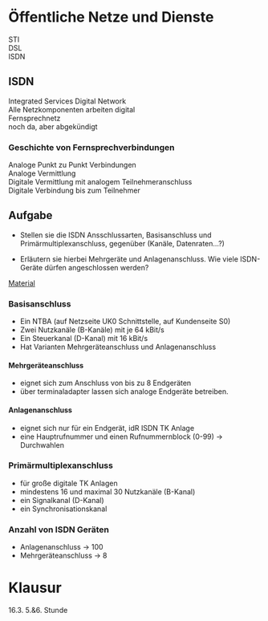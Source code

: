 # Öffentliche Netze und Dienste
STI  
DSL  
ISDN  

## ISDN
Integrated Services Digital Network  
Alle Netzkomponenten arbeiten digital  
Fernsprechnetz  
noch da, aber abgekündigt

### Geschichte von Fernsprechverbindungen
Analoge Punkt zu Punkt Verbindungen  
Analoge Vermittlung  
Digitale Vermittlung mit analogem Teilnehmeranschluss  
Digitale Verbindung bis zum Teilnehmer

## Aufgabe
- Stellen sie die ISDN Ansschlussarten, Basisanschluss und Primärmultiplexanschluss, gegenüber (Kanäle, Datenraten...?)

- Erläutern sie hierbei Mehrgeräte und Anlagenanschluss. Wie viele ISDN-Geräte dürfen angeschlossen werden?

[Material](./Material/20180130_Tub1998_04_ISDNAnschlußarten.pdf)

### Basisanschluss
- Ein NTBA (auf Netzseite UK0 Schnittstelle, auf Kundenseite S0)  
- Zwei Nutzkanäle (B-Kanäle) mit je 64 kBit/s  
- Ein Steuerkanal (D-Kanal) mit 16 kBit/s
- Hat Varianten Mehrgeräteanschluss und Anlagenanschluss

#### Mehrgeräteanschluss
- eignet sich zum Anschluss von bis zu 8 Endgeräten
- über terminaladapter lassen sich analoge Endgeräte betreiben.

#### Anlagenanschluss
- eignet sich nur für ein Endgerät, idR ISDN TK Anlage
- eine Hauptrufnummer und einen Rufnummernblock (0-99) -> Durchwahlen

### Primärmultiplexanschluss
- für große digitale TK Anlagen
- mindestens 16 und maximal 30 Nutzkanäle (B-Kanal)
- ein Signalkanal (D-Kanal)
- ein Synchronisationskanal

### Anzahl von ISDN Geräten
- Anlagenanschluss -> 100
- Mehrgeräteanschluss -> 8


# Klausur
16.3. 5.&6. Stunde